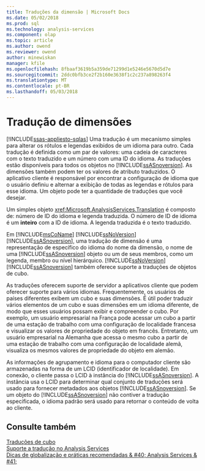 ```yaml
---
title: Traduções da dimensão | Microsoft Docs
ms.date: 05/02/2018
ms.prod: sql
ms.technology: analysis-services
ms.component: olap
ms.topic: article
ms.author: owend
ms.reviewer: owend
author: minewiskan
manager: kfile
ms.openlocfilehash: 8fbaaf3619b5a359de71299d1e5246e5670d5d7e
ms.sourcegitcommit: 2ddc0bfb3ce2f2b160e3638f1c2c237a898263f4
ms.translationtype: MT
ms.contentlocale: pt-BR
ms.lasthandoff: 05/03/2018
---
```

# <a name="dimension-translations"></a>Tradução de dimensões
[!INCLUDE[ssas-appliesto-sqlas](../../includes/ssas-appliesto-sqlas.md)]
  Uma tradução é um mecanismo simples para alterar os rótulos e legendas exibidos de um idioma para outro. Cada tradução é definida como um par de valores: uma cadeia de caracteres com o texto traduzido e um número com uma ID do idioma. As traduções estão disponíveis para todos os objetos no [!INCLUDE[ssASnoversion](../../includes/ssasnoversion-md.md)]. As dimensões também podem ter os valores de atributo traduzidos. O aplicativo cliente é responsável por encontrar a configuração de idioma que o usuário definiu e alternar a exibição de todas as legendas e rótulos para esse idioma. Um objeto pode ter a quantidade de traduções que você desejar.  
  
 Um simples objeto <xref:Microsoft.AnalysisServices.Translation> é composto de: número de ID do idioma e legenda traduzida. O número de ID de idioma é um **inteiro** com a ID de idioma. A legenda traduzida é o texto traduzido.  
  
 Em [!INCLUDE[msCoName](../../includes/msconame-md.md)] [!INCLUDE[ssNoVersion](../../includes/ssnoversion-md.md)] [!INCLUDE[ssASnoversion](../../includes/ssasnoversion-md.md)], uma tradução de dimensão é uma representação de específico do idioma do nome da dimensão, o nome de uma [!INCLUDE[ssASnoversion](../../includes/ssasnoversion-md.md)] objeto ou um de seus membros, como um legenda, membro ou nível hierárquico. [!INCLUDE[ssNoVersion](../../includes/ssnoversion-md.md)] [!INCLUDE[ssASnoversion](../../includes/ssasnoversion-md.md)] também oferece suporte a traduções de objetos de cubo.  
  
 As traduções oferecem suporte de servidor a aplicativos cliente que podem oferecer suporte para vários idiomas. Frequentemente, os usuários de países diferentes exibem um cubo e suas dimensões. É útil poder traduzir vários elementos de um cubo e suas dimensões em um idioma diferente, de modo que esses usuários possam exibir e compreender o cubo. Por exemplo, um usuário empresarial na França pode acessar um cubo a partir de uma estação de trabalho com uma configuração de localidade francesa e visualizar os valores de propriedade do objeto em francês. Entretanto, um usuário empresarial na Alemanha que acessa o mesmo cubo a partir de uma estação de trabalho com uma configuração de localidade alemã, visualiza os mesmos valores de propriedade do objeto em alemão.  
  
 As informações de agrupamento e idioma para o computador cliente são armazenadas na forma de um LCID (identificador de localidade). Em conexão, o cliente passa o LCID à instância do [!INCLUDE[ssASnoversion](../../includes/ssasnoversion-md.md)]. A instância usa o LCID para determinar qual conjunto de traduções será usado para fornecer metadados aos objetos [!INCLUDE[ssASnoversion](../../includes/ssasnoversion-md.md)]. Se um objeto do [!INCLUDE[ssASnoversion](../../includes/ssasnoversion-md.md)] não contiver a tradução especificada, o idioma padrão será usado para retornar o conteúdo de volta ao cliente.  
  
## <a name="see-also"></a>Consulte também  
 [Traduções de cubo](../../analysis-services/multidimensional-models-olap-logical-cube-objects/cube-translations.md)   
 [Suporte a tradução no Analysis Services](../../analysis-services/translation-support-in-analysis-services.md)   
 [Dicas de globalização e práticas recomendadas & #40; Analysis Services & #41;](../../analysis-services/globalization-tips-and-best-practices-analysis-services.md)  
  
  
